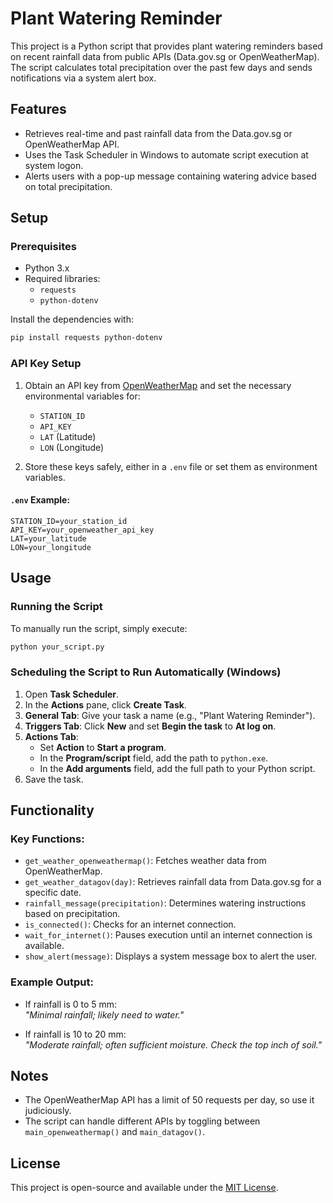 # Plant Watering Reminder

This project is a Python script that provides plant watering reminders based on recent rainfall data from public APIs (Data.gov.sg or OpenWeatherMap). The script calculates total precipitation over the past few days and sends notifications via a system alert box.

## Features
- Retrieves real-time and past rainfall data from the Data.gov.sg or OpenWeatherMap API.
- Uses the Task Scheduler in Windows to automate script execution at system logon.
- Alerts users with a pop-up message containing watering advice based on total precipitation.

## Setup

### Prerequisites
- Python 3.x
- Required libraries:
  - `requests`
  - `python-dotenv`
  
Install the dependencies with:
```bash
pip install requests python-dotenv
```

### API Key Setup
1. Obtain an API key from [OpenWeatherMap](https://home.openweathermap.org/users/sign_up) and set the necessary environmental variables for:
   - `STATION_ID`
   - `API_KEY`
   - `LAT` (Latitude)
   - `LON` (Longitude)

2. Store these keys safely, either in a `.env` file or set them as environment variables.

#### `.env` Example:
```
STATION_ID=your_station_id
API_KEY=your_openweather_api_key
LAT=your_latitude
LON=your_longitude
```

## Usage

### Running the Script
To manually run the script, simply execute:
```bash
python your_script.py
```

### Scheduling the Script to Run Automatically (Windows)
1. Open **Task Scheduler**.
2. In the **Actions** pane, click **Create Task**.
3. **General Tab**: Give your task a name (e.g., "Plant Watering Reminder").
4. **Triggers Tab**: Click **New** and set **Begin the task** to **At log on**.
5. **Actions Tab**:
   - Set **Action** to **Start a program**.
   - In the **Program/script** field, add the path to `python.exe`.
   - In the **Add arguments** field, add the full path to your Python script.
6. Save the task.

## Functionality

### Key Functions:
- `get_weather_openweathermap()`: Fetches weather data from OpenWeatherMap.
- `get_weather_datagov(day)`: Retrieves rainfall data from Data.gov.sg for a specific date.
- `rainfall_message(precipitation)`: Determines watering instructions based on precipitation.
- `is_connected()`: Checks for an internet connection.
- `wait_for_internet()`: Pauses execution until an internet connection is available.
- `show_alert(message)`: Displays a system message box to alert the user.

### Example Output:
- If rainfall is 0 to 5 mm:  
  *"Minimal rainfall; likely need to water."*
  
- If rainfall is 10 to 20 mm:  
  *"Moderate rainfall; often sufficient moisture. Check the top inch of soil."*

## Notes
- The OpenWeatherMap API has a limit of 50 requests per day, so use it judiciously.
- The script can handle different APIs by toggling between `main_openweathermap()` and `main_datagov()`.

## License
This project is open-source and available under the [MIT License](LICENSE).
